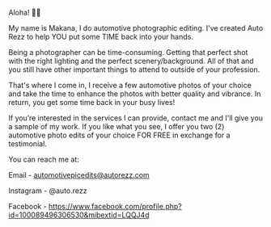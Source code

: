 Aloha! 🤙🏾

My name is Makana, I do automotive photographic editing. I've created Auto Rezz to help YOU put some TIME back into your hands.

Being a photographer can be time-consuming. Getting that perfect shot with the right lighting and the perfect scenery/background. All of that and you still have other important things to attend to outside of your profession.

That's where I come in, I receive a few automotive photos of your choice and take the time to enhance the photos with better quality and vibrance. In return, you get some time back in your busy lives!

If you’re interested in the services I can provide, contact me and I'll give you a sample of my work. If you like what you see, I offer you two (2) automotive photo edits of your choice FOR FREE in exchange for a testimonial.

You can reach me at:

Email - automotivepicedits@autorezz.com

Instagram - @auto.rezz

Facebook - https://www.facebook.com/profile.php?id=100089496306530&mibextid=LQQJ4d